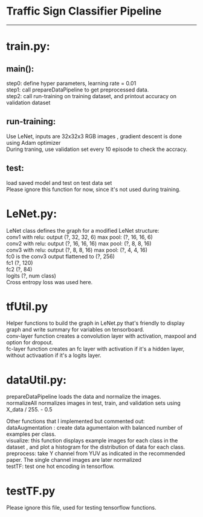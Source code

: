 # **Traffic Sign Classifier Pipeline** 
-----
# train.py:
## main():
step0: define hyper parameters, learning rate = 0.01  <br/>
step1: call prepareDataPipeline to get preprocessed data.  <br/>
step2: call run-training on training dataset, and printout accuracy on validation dataset  <br/>


## run-training: 
Use LeNet, inputs are 32x32x3 RGB images , gradient descent is done using Adam optimizer <br/>
During traning, use validation set every 10 episode to check the accracy.<br/>

## test: 
load saved model and test on test data set  <br/>
Please ignore this function for now, since it's not used during training. <br/>


# LeNet.py:

LeNet class defines the graph for a modified LeNet structure: <br/>
conv1 with relu: output (?, 32, 32, 6)    max pool:  (?, 16, 16, 6) <br/>
conv2 with relu: output (?, 16, 16, 16)   max pool:  (?, 8, 8, 16) <br/> 
conv3 with relu: output  (?, 8, 8, 16)    max pool:  (?, 4, 4, 16) <br/>
fc0 is the conv3 output flattened to (?, 256) <br/>
fc1   (?, 120)  <br/>
fc2   (?, 84)  <br/>
logits (?, num class)  <br/>
Cross entropy loss was used here.  <br/>

# tfUtil.py
Helper functions to build the graph in LeNet.py that's friendly to display graph and write summary for variables on tensorboard.  <br/>
conv-layer function creates a convolution layer with activation, maxpool and option for dropout. <br/>
fc-layer function creates an fc layer with activation if it's a hidden layer, without activaation if it's a logits layer.  <br/>

# dataUtil.py:
prepareDataPipeline loads the data and normalize the images. <br/>
normalizeAll normalizes images in test, train, and validation sets using X_data / 255. - 0.5   <br/>

Other functions that I implemented but commented out:  <br/>
dataAugmentation :  create data agumentaion with balanced number of examples per class. <br/>
visualize: this function displays example images for each class in the dataset , and plot a histogram for the distribution of data for each class.<br/>
preprocess: take Y channel from YUV as indicated in the recommended paper. The single channel images are later normalized  <br/>
testTF: test one hot encoding in tensorflow.   <br/>

# testTF.py
Please ignore this file, used for testing tensorflow functions. 


